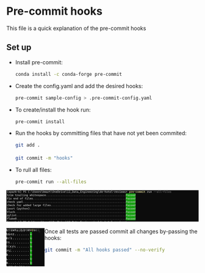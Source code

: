 # Pre-commit hooks

This file is a quick explanation of the pre-commit hooks

## Set up

- Install pre-commit:

    ```bash
    conda install -c conda-forge pre-commit
    ```

- Create the config.yaml and add the desired hooks:

    ```bash
    pre-commit sample-config > .pre-commit-config.yaml
    ```

- To create/install the hook run:

    ```bash
    pre-commit install
    ```

- Run the hooks by committing files that have not yet been commited:

    ```bash
    git add .

    git commit -m "hooks"
    ```

- To rull all files:

    ```bash
    pre-commit run --all-files
    ```
    
![hooks](https://github.com/benitomartin/de-hotel-reviews/blob/main/images/Pre%20Commit%20passed.png)

<img align="left" width="100" height="100" src="https://github.com/benitomartin/de-hotel-reviews/blob/main/images/Pre%20Commit%20passed.png">


- Once all tests are passed commit all changes by-passing the hooks:

    ```bash
    git commit -m "All hooks passed" --no-verify
    ```
